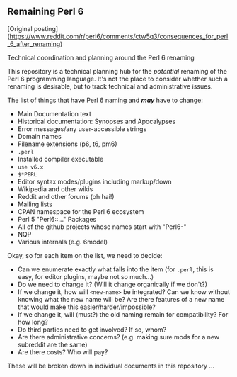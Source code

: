 ## Remaining Perl 6

[Original posting] (https://www.reddit.com/r/perl6/comments/ctw5q3/consequences_for_perl_6_after_renaming)

Technical coordination and planning around the Perl 6 renaming

This repository is a technical planning hub
for the _potential_ renaming of the Perl 6 programming
language. It's not the place to consider whether
such a renaming is desirable, but to track technical
and administrative issues.

The list of things that have Perl 6 naming and ***may*** have to change:

* Main Documentation text
* Historical documentation: Synopses and Apocalypses
* Error messages/any user-accessible strings
* Domain names
* Filename extensions (p6, t6, pm6)
* `.perl`
* Installed compiler executable
* `use v6.x`
* `$*PERL`
* Editor syntax modes/plugins including markup/down
* Wikipedia and other wikis
* Reddit and other forums (oh hai!)
* Mailing lists
* CPAN namespace for the Perl 6 ecosystem
* Perl 5 "Perl6::..." Packages
* All of the github projects whose names start with "Perl6-"
* NQP
* Various internals (e.g. 6model)

Okay, so for each item on the list, we need to decide:

* Can we enumerate exactly what falls into the item (for `.perl`, this is easy, for editor plugins, maybe not so much...)
* Do we need to change it? (Will it change organically if we don't?)
* If we change it, how will `<new-name>` be integrated? Can we know without knowing what the new name will be? Are there features of a new name that would make this easier/harder/impossible?
* If we change it, will (must?) the old naming remain for compatibility? For how long?
* Do third parties need to get involved? If so, whom?
* Are there administrative concerns? (e.g. making sure mods for a new subreddit are the same)
* Are there costs? Who will pay?
 
These will be broken down in individual documents
in this repository ...
